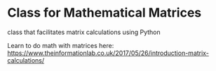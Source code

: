 # Class for Mathematical Matrices
class that facilitates matrix calculations using Python

Learn to do math with matrices here: https://www.theinformationlab.co.uk/2017/05/26/introduction-matrix-calculations/
